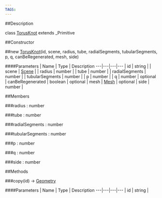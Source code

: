 ```yaml
---
TAGS:
---
```


##Description

class [TorusKnot](/classes/2.2-alpha/TorusKnot) extends _Primitive



##Constructor

##new [TorusKnot](/classes/2.2-alpha/TorusKnot)(id, scene, radius, tube, radialSegments, tubularSegments, p, q, canBeRegenerated, mesh, side)



####Parameters
 | Name | Type | Description
---|---|---|---
 | id | string | 
 | scene | [Scene](/classes/2.2-alpha/Scene) | 
 | radius | number | 
 | tube | number | 
 | radialSegments | number | 
 | tubularSegments | number | 
 | p | number | 
 | q | number | 
optional | canBeRegenerated | boolean | 
optional | mesh | [Mesh](/classes/2.2-alpha/Mesh) | 
optional | side | number | 

##Members

###radius : number



###tube : number



###radialSegments : number



###tubularSegments : number



###p : number



###q : number



###side : number



##Methods

###copy(id) &rarr; [Geometry](/classes/2.2-alpha/Geometry)



####Parameters
 | Name | Type | Description
---|---|---|---
 | id | string | 

